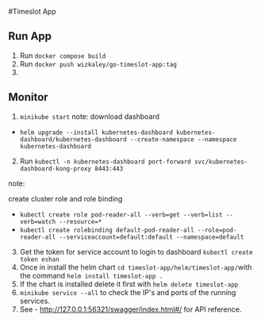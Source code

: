 #Timeslot App

## Run App
1) Run `docker compose build`
2) Run `docker push wizkaley/go-timeslot-app:tag`
3) 

## Monitor
1) `minikube start`
note:
download dashboard 
- `helm upgrade --install kubernetes-dashboard kubernetes-dashboard/kubernetes-dashboard --create-namespace --namespace kubernetes-dashboard`
2) Run `kubectl -n kubernetes-dashboard port-forward svc/kubernetes-dashboard-kong-proxy 8443:443`

note:

create cluster role and role binding
- `kubectl create role pod-reader-all --verb=get --verb=list --verb=watch --resource=*`
- `kubectl create rolebinding default-pod-reader-all --role=pod-reader-all --serviceaccount=default:default --namespace=default`
3) Get the token for service account to login to dashboard `kubectl create token eshan`
4) Once in install the helm chart `cd timeslot-app/helm/timeslot-app/`with the command `helm install timeslot-app .`
5) If the chart is installed delete it first with `helm delete timeslot-app`
6) `minikube service --all` to check the IP's and ports of the running services.
7) See - http://127.0.0.1:56321/swagger/index.html#/ for API reference.